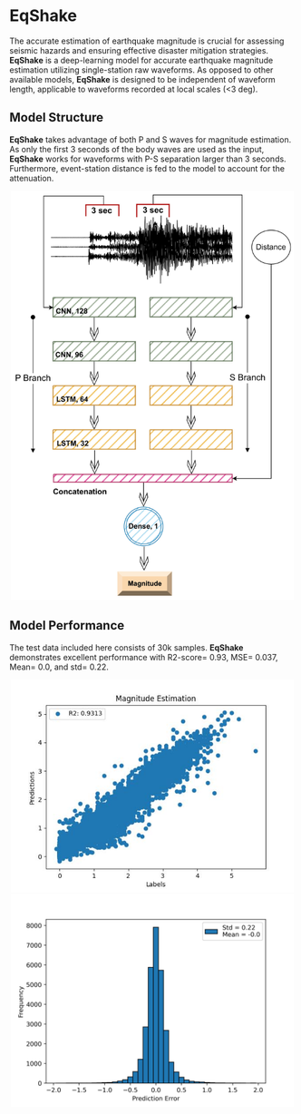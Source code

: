 # EqShake

The accurate estimation of earthquake magnitude is crucial for assessing seismic hazards and ensuring effective disaster mitigation strategies. **EqShake** is a deep-learning model for accurate earthquake magnitude estimation utilizing single-station raw waveforms. As opposed to other available models, **EqShake** is designed to be independent of waveform length, applicable to waveforms recorded at local scales (<3 deg).

Model Structure
--
**EqShake** takes advantage of both P and S waves for magnitude estimation. As only the first 3 seconds of the body waves are used as the input, **EqShake** works for waveforms with P-S separation larger than 3 seconds. Furthermore, event-station distance is fed to the model to account for the attenuation.

<div id="header" align="center">
  <img src='mag.jpg' width='500'>
</div>

Model Performance
--
The test data included here consists of 30k samples. **EqShake** demonstrates excellent performance with R2-score= 0.93, MSE= 0.037, Mean= 0.0, and std= 0.22. 

<div id="header" align="center">
  <img src='predictions.jpg' width='500'>
</div>

<div id="header" align="center">
  <img src='mag_hist.jpg' width='500'>
</div>
